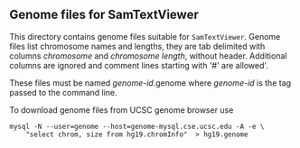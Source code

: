## Genome files for SamTextViewer

This directory contains genome files suitable for `SamTextViewer`. Genome files list chromosome names and lengths,
they are tab delimited with columns *chromosome* and *chromosome length*, without header. Additional columns are ignored and
comment lines starting with '#' are allowed'.

These files must be named *genome-id*.genome where *genome-id* is the tag passed to the command line.

To download genome files from UCSC genome browser use

```
mysql -N --user=genome --host=genome-mysql.cse.ucsc.edu -A -e \
    "select chrom, size from hg19.chromInfo"  > hg19.genome
```

